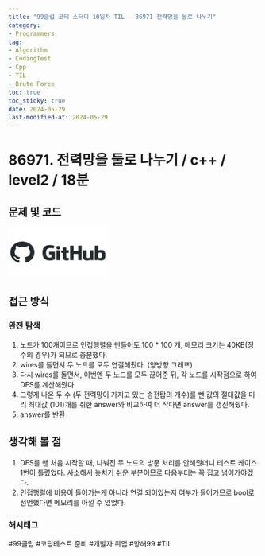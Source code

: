 ```yaml
---
title: "99클럽 코테 스터디 10일차 TIL - 86971 전력망을 둘로 나누기"
category:
- Programmers
tag:
- Algorithm
- CodingTest
- Cpp
- TIL
- Brute Force
toc: true
toc_sticky: true
date: 2024-05-29
last-modified-at: 2024-05-29
---
```


# 86971. 전력망을 둘로 나누기 / c++ / level2 / 18분

## 문제 및 코드

[<img src="https://github.com/Sho1007/sho1007.github.io/blob/main/assets/images/github-logo-vector.png?raw=true" width="200" height="100"/>](https://github.com/Sho1007/Algorithm/tree/main/%ED%94%84%EB%A1%9C%EA%B7%B8%EB%9E%98%EB%A8%B8%EC%8A%A4/2/86971.%E2%80%85%EC%A0%84%EB%A0%A5%EB%A7%9D%EC%9D%84%E2%80%85%EB%91%98%EB%A1%9C%E2%80%85%EB%82%98%EB%88%84%EA%B8%B0)

## 접근 방식
### 완전 탐색
1. 노드가 100개이므로 인접행렬을 만들어도 100 * 100 개, 메모리 크기는 40KB(정수의 경우)가 되므로 충분했다.
2. wires를 돌면서 두 노드를 모두 연결해줬다. (양방향 그래프)
3. 다시 wires를 돌면서, 이번엔 두 노드를 모두 끊어준 뒤, 각 노드를 시작점으로 하여 DFS를 계산해줬다.
4. 그렇게 나온 두 수 (두 전력망이 가지고 있는 송전탑의 개수)를 뺀 값의 절대값을 미리 최대값 (101)개를 취한 answer와 비교하여 더 작다면 answer를 갱신해줬다.
5. answer를 반환




## 생각해 볼 점
1. DFS를 맨 처음 시작할 때, 나눠진 두 노드의 방문 처리를 안해줬더니 테스트 케이스 1번이 틀렸었다. 사소해서 놓치기 쉬운 부분이므로 다음부터는 꼭 집고 넘어가야겠다.
2. 인접행렬에 비용이 들어가는게 아니라 연결 되어있는지 여부가 들어가므로 bool로 선언했다면 메모리를 아낄 수 있었다.

###  해시태그
#99클럽 #코딩테스트 준비 #개발자 취업 #항해99 #TIL